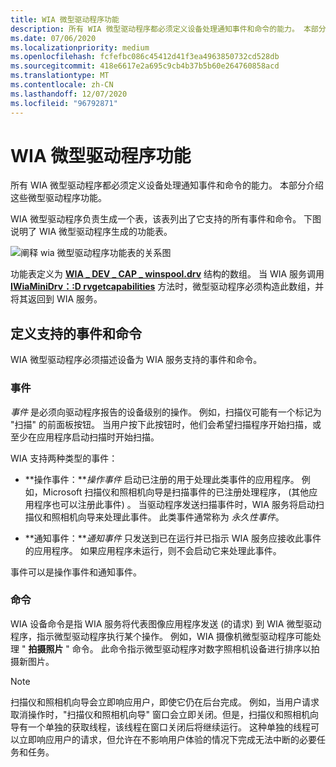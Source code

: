 ```yaml
---
title: WIA 微型驱动程序功能
description: 所有 WIA 微型驱动程序都必须定义设备处理通知事件和命令的能力。 本部分介绍这些微型驱动程序功能。
ms.date: 07/06/2020
ms.localizationpriority: medium
ms.openlocfilehash: fcfefbc086c45412d41f3ea4963850732cd528db
ms.sourcegitcommit: 418e6617e2a695c9cb4b37b5b60e264760858acd
ms.translationtype: MT
ms.contentlocale: zh-CN
ms.lasthandoff: 12/07/2020
ms.locfileid: "96792871"
---
```

# <a name="wia-minidriver-capabilities"></a>WIA 微型驱动程序功能

所有 WIA 微型驱动程序都必须定义设备处理通知事件和命令的能力。 本部分介绍这些微型驱动程序功能。

WIA 微型驱动程序负责生成一个表，该表列出了它支持的所有事件和命令。 下图说明了 WIA 微型驱动程序生成的功能表。

![阐释 wia 微型驱动程序功能表的关系图](images/wia-capabilitiestable.png)

功能表定义为 [**WIA \_ DEV \_ CAP \_ winspool.drv**](/windows-hardware/drivers/ddi/wiamindr_lh/ns-wiamindr_lh-_wia_dev_cap_drv) 结构的数组。 当 WIA 服务调用 [**IWiaMiniDrv：:D rvgetcapabilities**](/windows-hardware/drivers/ddi/wiamindr_lh/nf-wiamindr_lh-iwiaminidrv-drvgetcapabilities) 方法时，微型驱动程序必须构造此数组，并将其返回到 WIA 服务。

## <a name="defining-supported-events-and-commands"></a>定义支持的事件和命令

WIA 微型驱动程序必须描述设备为 WIA 服务支持的事件和命令。

### <a name="events"></a>事件

*事件* 是必须向驱动程序报告的设备级别的操作。 例如，扫描仪可能有一个标记为 "扫描" 的前面板按钮。 当用户按下此按钮时，他们会希望扫描程序开始扫描，或至少在应用程序启动扫描时开始扫描。

WIA 支持两种类型的事件：

- **操作事件：***操作事件* 启动已注册的用于处理此类事件的应用程序。 例如，Microsoft 扫描仪和照相机向导是扫描事件的已注册处理程序， (其他应用程序也可以注册此事件) 。 当驱动程序发送扫描事件时，WIA 服务将启动扫描仪和照相机向导来处理此事件。 此类事件通常称为 *永久性事件*。

- **通知事件：***通知事件* 只发送到已在运行并已指示 WIA 服务应接收此事件的应用程序。 如果应用程序未运行，则不会启动它来处理此事件。

事件可以是操作事件和通知事件。

### <a name="commands"></a>命令

WIA 设备命令是指 WIA 服务将代表图像应用程序发送 (的请求) 到 WIA 微型驱动程序，指示微型驱动程序执行某个操作。 例如，WIA 摄像机微型驱动程序可能处理 " **拍摄照片** " 命令。 此命令指示微型驱动程序对数字照相机设备进行排序以拍摄新图片。

> [!NOTE]
> 扫描仪和照相机向导会立即响应用户，即使它仍在后台完成。 例如，当用户请求取消操作时，"扫描仪和照相机向导" 窗口会立即关闭。但是，扫描仪和照相机向导有一个单独的获取线程，该线程在窗口关闭后将继续运行。 这种单独的线程可以立即响应用户的请求，但允许在不影响用户体验的情况下完成无法中断的必要任务和任务。
